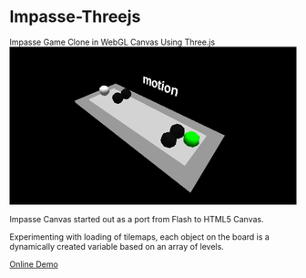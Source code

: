 # Impasse-Threejs
Impasse Game Clone in WebGL Canvas Using Three.js
![Impasse Three.js Example](https://github.com/be9concepts/Impasse-Threejs/blob/master/demo.png?raw=true "Impasse Three.js")

Impasse Canvas started out as a port from Flash to HTML5 Canvas.

Experimenting with loading of tilemaps, each object on the board is a dynamically created variable based on an array of levels.

[Online Demo](http://development.be9concepts.com/impasse-threejs)
